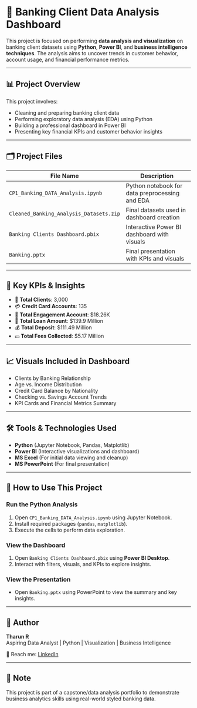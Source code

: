 # 🏦 Banking Client Data Analysis Dashboard

This project is focused on performing **data analysis and visualization** on banking client datasets using **Python**, 
**Power BI**, and **business intelligence techniques**. The analysis aims to uncover trends in customer behavior, 
account usage, and financial performance metrics.

---

## 📊 Project Overview

This project involves:
- Cleaning and preparing banking client data
- Performing exploratory data analysis (EDA) using Python
- Building a professional dashboard in Power BI
- Presenting key financial KPIs and customer behavior insights

---

## 🗂️ Project Files

| File Name | Description |
|-----------|-------------|
| `CP1_Banking_DATA_Analysis.ipynb` | Python notebook for data preprocessing and EDA |
| `Cleaned_Banking_Analysis_Datasets.zip` | Final datasets used in dashboard creation |
| `Banking Clients Dashboard.pbix` | Interactive Power BI dashboard with visuals |
| `Banking.pptx` | Final presentation with KPIs and visuals |

---

## 📌 Key KPIs & Insights

- 👥 **Total Clients**: 3,000  
- 💳 **Credit Card Accounts**: 135  
- 💼 **Total Engagement Account**: $18.26K  
- 💸 **Total Loan Amount**: $139.9 Million  
- 💰 **Total Deposit**: $111.49 Million  
- 💵 **Total Fees Collected**: $5.17 Million  

---

## 📈 Visuals Included in Dashboard

- Clients by Banking Relationship
- Age vs. Income Distribution
- Credit Card Balance by Nationality
- Checking vs. Savings Account Trends
- KPI Cards and Financial Metrics Summary

---

## 🛠 Tools & Technologies Used

- **Python** (Jupyter Notebook, Pandas, Matplotlib)
- **Power BI** (Interactive visualizations and dashboard)
- **MS Excel** (For initial data viewing and cleanup)
- **MS PowerPoint** (For final presentation)

---

## 🚀 How to Use This Project

### Run the Python Analysis
1. Open `CP1_Banking_DATA_Analysis.ipynb` using Jupyter Notebook.
2. Install required packages (`pandas`, `matplotlib`).
3. Execute the cells to perform data exploration.

### View the Dashboard
1. Open `Banking Clients Dashboard.pbix` using **Power BI Desktop**.
2. Interact with filters, visuals, and KPIs to explore insights.

### View the Presentation
- Open `Banking.pptx` using PowerPoint to view the summary and key insights.

---

## 👤 Author

**Tharun R**  
Aspiring Data Analyst | Python | Visualization | Business Intelligence  

📧 Reach me: [LinkedIn](www.linkedin.com/in/tharun-ragu) 

---

## 📌 Note

This project is part of a capstone/data analysis portfolio to demonstrate business analytics skills using real-world styled banking data.

